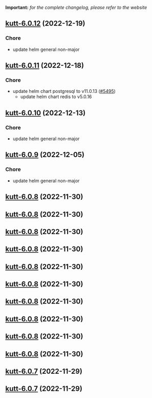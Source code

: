**Important:**
*for the complete changelog, please refer to the website*




## [kutt-6.0.12](https://github.com/truecharts/charts/compare/kutt-6.0.11...kutt-6.0.12) (2022-12-19)

### Chore

- update helm general non-major
  
  


## [kutt-6.0.11](https://github.com/truecharts/charts/compare/kutt-6.0.10...kutt-6.0.11) (2022-12-18)

### Chore

- update helm chart postgresql to v11.0.13 ([#5495](https://github.com/truecharts/charts/issues/5495))
  - update helm chart redis to v5.0.16
  
  


## [kutt-6.0.10](https://github.com/truecharts/charts/compare/kutt-6.0.9...kutt-6.0.10) (2022-12-13)

### Chore

- update helm general non-major
  
  


## [kutt-6.0.9](https://github.com/truecharts/charts/compare/kutt-6.0.8...kutt-6.0.9) (2022-12-05)

### Chore

- update helm general non-major
  
  


## [kutt-6.0.8](https://github.com/truecharts/charts/compare/kutt-6.0.6...kutt-6.0.8) (2022-11-30)




## [kutt-6.0.8](https://github.com/truecharts/charts/compare/kutt-6.0.6...kutt-6.0.8) (2022-11-30)




## [kutt-6.0.8](https://github.com/truecharts/charts/compare/kutt-6.0.6...kutt-6.0.8) (2022-11-30)




## [kutt-6.0.8](https://github.com/truecharts/charts/compare/kutt-6.0.6...kutt-6.0.8) (2022-11-30)




## [kutt-6.0.8](https://github.com/truecharts/charts/compare/kutt-6.0.6...kutt-6.0.8) (2022-11-30)




## [kutt-6.0.8](https://github.com/truecharts/charts/compare/kutt-6.0.6...kutt-6.0.8) (2022-11-30)




## [kutt-6.0.8](https://github.com/truecharts/charts/compare/kutt-6.0.6...kutt-6.0.8) (2022-11-30)




## [kutt-6.0.8](https://github.com/truecharts/charts/compare/kutt-6.0.6...kutt-6.0.8) (2022-11-30)




## [kutt-6.0.8](https://github.com/truecharts/charts/compare/kutt-6.0.6...kutt-6.0.8) (2022-11-30)




## [kutt-6.0.8](https://github.com/truecharts/charts/compare/kutt-6.0.6...kutt-6.0.8) (2022-11-30)




## [kutt-6.0.7](https://github.com/truecharts/charts/compare/kutt-6.0.6...kutt-6.0.7) (2022-11-29)




## [kutt-6.0.7](https://github.com/truecharts/charts/compare/kutt-6.0.6...kutt-6.0.7) (2022-11-29)
